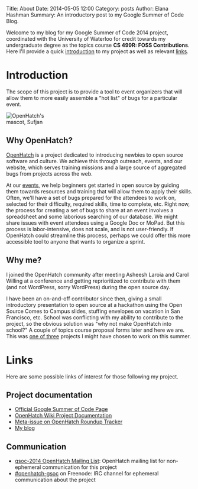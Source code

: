 Title: About
Date: 2014-05-05 12:00
Category: posts
Author: Elana Hashman
Summary: An introductory post to my Google Summer of Code Blog.

Welcome to my blog for my Google Summer of Code 2014 project, coordinated with 
the University of Waterloo for credit towards my undergraduate degree as the 
topics course **CS 499R: FOSS Contributions**. Here I'll provide a quick 
[introduction](#Introduction) to my project as well as relevant [links](#Links).

# <a name="Introduction"></a> Introduction #

The scope of this project is to provide a tool to event organizers that will 
allow them to more easily assemble a "hot list" of bugs for a particular event.

<img alt="OpenHatch's mascot, Sufjan" src="../images/Sufjan.png" 
style="max-width: 10em" />

## Why OpenHatch? ##

[OpenHatch](http://openhatch.org) is a project dedicated to introducing newbies 
to open source software and culture. We achieve this through outreach, events, 
and our website, which serves training missions and a large source of 
aggregated bugs from projects across the web.

At our [events](http://campus.openhatch.org/), we help beginners get started in 
open source by guiding them towards resources and training that will allow them 
to apply their skills. Often, we'll have a set of bugs prepared for the 
attendees to work on, selected for their difficulty, required skills, time to 
complete, etc. Right now, the process for creating a set of bugs to share at 
an event involves a spreadsheet and some laborious searching of our database. 
We might share issues with event attendees using a Google Doc or MoPad. But 
this process is labor-intensive, does not scale, and is not user-friendly. If 
OpenHatch could streamline this process, perhaps we could offer this more 
accessible tool to anyone that wants to organize a sprint.

## Why me? ##

I joined the OpenHatch community after meeting Asheesh Laroia and Carol Willing 
at a conference and getting reprioritized to contribute with them (and not 
WordPress, sorry WordPress) during the open source day. 

I have been an on-and-off contributor since then, giving a small introductory 
presentation to open source at a hackathon using the Open Source Comes to 
Campus slides, stuffing envelopes on vacation in San Francisco, etc. School was 
conflicting with my ability to contribute to the project, so the obvious 
solution was "why not make OpenHatch into school?" A couple of topics course 
proposal forms later and here we are. This was [one of 
three](https://openhatch.org/wiki/GSoC_2014) projects I might have chosen to 
work on this summer.

# <a name="Links"></a>Links #

Here are some possible links of interest for those following my project.

## Project documentation ##
+ [Official Google Summer of Code Page](https://www.google-melange.com/gsoc/project/details/google/gsoc2014/ehashman/5649050225344512)
+ [OpenHatch Wiki Project Documentation](https://openhatch.org/wiki/GSoC_2014/bug-set-creator)
+ [Meta-issue on OpenHatch Roundup Tracker](http://openhatch.org/bugs/issue978)
+ [My blog](http://hashman.ca/gsoc/)

## Communication ##
+ [gsoc-2014 OpenHatch Mailing 
List](http://lists.openhatch.org/mailman/listinfo/gsoc-2014): OpenHatch mailing 
list for non-ephemeral communication for this project
+ [#openhatch-gsoc](irc://chat.freenode.net/openhatch-gsoc) on Freenode: IRC 
channel for ephemeral communication about the project
